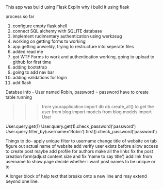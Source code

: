 This app was build using Flask
    Explin why i build it using flask


process so far
1. configure empty flask shell
2. connect SQL alchemy with SQLITE database
3. implement rudimentary authentication using werkzeug
4. working on getting forms to working
5. app getting unwieldy, trying to restructure into seperate files
6. added read me
7. got WTF Forms to work and authentication working, going to upload to github for first time
8. adding bootstrap
9. going to add nav bar
10. adding validations for login
11. add flash


Databse info -
 User named Robin, password = password
 have to create table running
 >>> from yourapplication import db
>>> db.create_all()
to get the user
>>> from blog import models
>>> from blog.models import User

User.query.get(1)
User.query.get(1).check_password('password')
User.query.filter_by(username='Robin').first().check_password('password')

Things to do-
apply unique filter to username
change title of website on tab
figure out actual name of website
add verify user exists before allow access to create post
maybe add profile for authors
make all the links
fix the post creation form(adjust content size and fix 'name to say title')
add link from username to show page
decide whether i want post names to be unique or to

 <span class="help-block">A longer block of help text that breaks onto a new line and may extend beyond one line.</span>